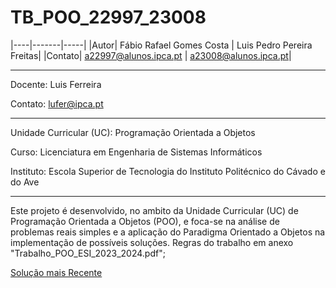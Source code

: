 # TB_POO_22997_23008


|----|-------|-----|
|Autor| Fábio Rafael Gomes Costa | Luis Pedro Pereira Freitas|
|Contato| a22997@alunos.ipca.pt | a23008@alunos.ipca.pt|

_____________________________________________________________________________________

Docente: Luis Ferreira

Contato: lufer@ipca.pt

_____________________________________________________________________________________

Unidade Curricular (UC): Programação Orientada a Objetos

Curso: Licenciatura em Engenharia de Sistemas Informáticos

Instituto: Escola Superior de Tecnologia do Instituto Politécnico do Cávado e do Ave
_____________________________________________________________________________________

Este projeto é desenvolvido, no ambito da Unidade Curricular (UC) de Programação Orientada a Objetos (POO),  e foca-se na análise de problemas reais simples e a aplicação do Paradigma Orientado a Objetos na implementação de possíveis soluções. Regras do trabalho em anexo "Trabalho_POO_ESI_2023_2024.pdf";


[Solução mais Recente](./VERSÕES/2.0/TB_POO_22997_23008_v2.02.zip)
